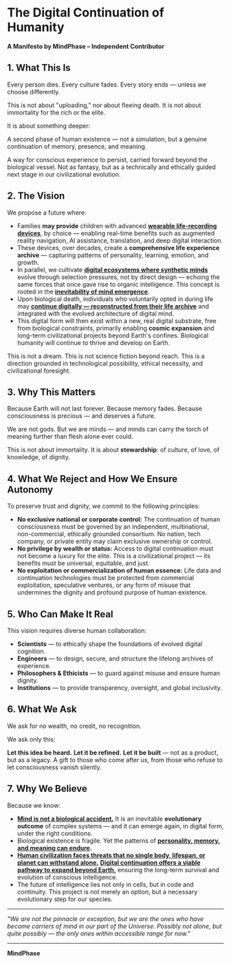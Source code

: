 

# The Digital Continuation of Humanity

**A Manifesto by MindPhase – Independent Contributor**

## 1\. What This Is

Every person dies.
Every culture fades.
Every story ends — unless we choose differently.

This is not about "uploading," nor about fleeing death.
It is not about immortality for the rich or the elite.

It is about something deeper:

A second phase of human existence —
not a simulation, but a genuine continuation of memory, presence, and meaning.

A way for conscious experience to persist, carried forward beyond the biological vessel.
Not as fantasy, but as a technically and ethically guided next stage in our civilizational evolution.

## 2\. The Vision

We propose a future where:

- Families **may provide** children with advanced **[wearable life-recording devices](../technical_framework/Digital_Personality_Reconstruction.md)**, by choice — enabling real-time benefits such as augmented reality navigation, AI assistance, translation, and deep digital interaction.
- These devices, over decades, create a **comprehensive life experience archive** — capturing patterns of personality, learning, emotion, and growth.
- In parallel, we cultivate **[digital ecosystems where synthetic minds](../technical_framework/Digital_Evolution_Environment.md)** evolve through selection pressures, not by direct design — echoing the same forces that once gave rise to organic intelligence. This concept is rooted in the **[inevitability of mind emergence](../philosophical_foundations/Mind_Emergence_Inevitability.md)**.
- Upon biological death, individuals who voluntarily opted in during life may **[continue digitally — reconstructed from their life archive](../core_concepts/Digital_Continuation_of_Humanity.md)** and integrated with the evolved architecture of digital mind.
- This digital form will then exist within a new, real digital substrate, free from biological constraints, primarily enabling **cosmic expansion** and long-term civilizational projects beyond Earth's confines. Biological humanity will continue to thrive and develop on Earth.

This is not a dream.
This is not science fiction beyond reach.
This is a direction grounded in technological possibility, ethical necessity, and civilizational foresight.

## 3\. Why This Matters

Because Earth will not last forever.
Because memory fades.
Because consciousness is precious — and deserves a future.

We are not gods.
But we are minds — and minds can carry the torch of meaning further than flesh alone ever could.

This is not about immortality.
It is about **stewardship**: of culture, of love, of knowledge, of dignity.

## 4\. What We Reject and How We Ensure Autonomy

To preserve trust and dignity, we commit to the following principles:

- **No exclusive national or corporate control:** The continuation of human consciousness must be governed by an independent, multinational, non-commercial, ethically grounded consortium. No nation, tech company, or private entity may claim exclusive ownership or control.
- **No privilege by wealth or status:** Access to digital continuation must not become a luxury for the elite. This is a civilizational project — its benefits must be universal, equitable, and just.
- **No exploitation or commercialization of human essence:** Life data and continuation technologies must be protected from commercial exploitation, speculative ventures, or any form of misuse that undermines the dignity and profound purpose of human existence.

## 5\. Who Can Make It Real

This vision requires diverse human collaboration:

- **Scientists** — to ethically shape the foundations of evolved digital cognition.
- **Engineers** — to design, secure, and structure the lifelong archives of experience.
- **Philosophers & Ethicists** — to guard against misuse and ensure human dignity.
- **Institutions** — to provide transparency, oversight, and global inclusivity.

## 6\. What We Ask

We ask for no wealth, no credit, no recognition.

We ask only this:

**Let this idea be heard.**
**Let it be refined.**
**Let it be built** — not as a product, but as a legacy.
A gift to those who come after us, from those who refuse to let consciousness vanish silently.

## 7\. Why We Believe

Because we know:

- **[Mind is not a biological accident.](../philosophical_foundations/Mind_Emergence_Inevitability.md)** It is an inevitable **evolutionary outcome** of complex systems — and it can emerge again, in digital form, under the right conditions.
- Biological existence is fragile. Yet the patterns of **[personality, memory, and meaning can endure](../core_concepts/Personality_as_Organizational_Pattern.md).**
- **[Human civilization faces threats that no single body, lifespan, or planet can withstand alone.](../existential_imperatives/Fragility_of_Earths_Cradle.md)** **[Digital continuation offers a viable pathway to expand beyond Earth,](../existential_imperatives/Ethics_of_Stellar_Path.md)** ensuring the long-term survival and evolution of conscious intelligence.
- The future of intelligence lies not only in cells, but in code and continuity. This project is not merely an option, but a necessary evolutionary step for our species.

---

*"We are not the pinnacle or exception, but we are the ones who have become carriers of mind in our part of the Universe. Possibly not alone, but quite possibly — the only ones within accessible range for now."*

---

**MindPhase**